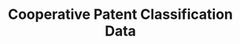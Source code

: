 ---
layout: default
bigquery: https://console.cloud.google.com/bigquery?p=patents-public-data&d=cpc&page=dataset
citation: '“Cooperative Patent Classification” by the EPO and USPTO, for public use. '
contributors: EPO, USPTO
cost: None
description: Cooperative Patent Classification Data contains the scheme and definitions
  of the Cooperative Patent Classification system for classifying patent documents.
  The CPC is the result of a partnership between the EPO and the USPTO in their joint
  effort to develop a common, internationally compatible classification system for
  technical documents, in particular patent publications, which will be used by both
  offices in the patent granting process
documentation: https://www.cooperativepatentclassification.org/cpcSchemeAndDefinitions
last_edit: Mon, 04 Apr 2022 19:07:06 GMT
location: https://www.cooperativepatentclassification.org/index
maintained_by: USPTO, EPO
schema_fields: '[''not_allocatable'', ''child_groups'', ''ipcConcordant'', ''symbol'',
  ''limitingReferences'', ''definition'', ''ipc_concordant'', ''additional_only'',
  ''notAllocatable'', ''application_references'', ''synonyms'', ''title_part'', ''breakdownCode'',
  ''level'', ''title_full'', ''breakdown_code'', ''residual_references'', ''applicationReferences'',
  ''informative_references'', ''glossary'', ''residualReferences'', ''date_revised'',
  ''children'', ''sizeCache'', ''childGroups'', ''titlePart'', ''parents'', ''informativeReferences'',
  ''dateRevised'', ''titleFull'', ''status'', ''limiting_references'']'
shortname: cooperative_patent_classification
tags:
- patents
- science
title: Cooperative Patent Classification Data
uuid: 984374a7-16e9-4b35-9445-458daceb01bf
---